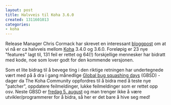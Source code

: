 ```yaml
---
layout: post
title: Halvveis til Koha 3.6.0
created: 1311601013
categories:
- koha
---
```

<p>Release Manager Chris Cormack har skrevet en interessant <a href="http://blog.bigballofwax.co.nz/2011/07/21/halfway-to-3-6-0-and-a-brief-explanation-of-the-release-process/">bloggpost</a> om at vi nå er ca halvveis mellom <a href="http://koha-community.org/">Koha</a> 3.4.0 og 3.6.0. Foreløpig er 23 nye "features" lagt til, 131 feil er rettet og 64(!) forskjellige mennesker har bidratt med kode, noe som lover godt for den kommende versjonen.</p>

<p>Som et lite bidrag til å bevege ting i den riktige retningen har undertegnede vært med på å dra i gang månedlige <a href="http://wiki.koha-community.org/wiki/Category:Global_bug_squashing_days">Global bug squashing days</a> (GBSD) - dager da The Koha Community oppfordres til å bidra med å teste nye "patcher", oppdatere feilmeldinger, lukke feilmeldinger som er rettet opp osv. Neste GBSD er <a href="http://wiki.koha-community.org/wiki/2011-08-05_Global_bug_squashing_day">fredag 5. august</a> og man trenger ikke å være utvikler/programmerer for å bidra, så her er det bare å hive seg med!</p>
